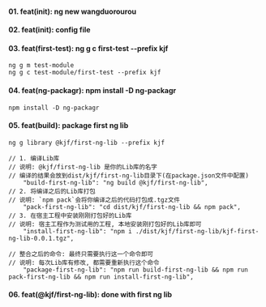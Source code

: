 #### 01. feat(init): ng new wangduorourou

#### 02. feat(init): config file

#### 03. feat(first-test): ng g c first-test --prefix kjf
    ng g m test-module
    ng g c test-module/first-test --prefix kjf

#### 04. feat(ng-packagr): npm install -D ng-packagr
    npm install -D ng-packagr

#### 05. feat(build): package first ng lib
    ng g library @kjf/first-ng-lib --prefix kjf

    // 1. 编译Lib库
    // 说明: @kjf/first-ng-lib 是你的Lib库的名字
    // 编译的结果会放到dist/kjf/first-ng-lib目录下(在package.json文件中配置)
        "build-first-ng-lib": "ng build @kjf/first-ng-lib",
    // 2. 将编译之后的Lib库打包
    // 说明: `npm pack`会将你编译之后的代码打包成.tgz文件
        "pack-first-ng-lib": "cd dist/kjf/first-ng-lib && npm pack",
    // 3. 在宿主工程中安装刚刚打包好的Lib库
    // 说明: 宿主工程作为测试用的工程, 本地安装刚打包好的Lib库即可
        "install-first-ng-lib": "npm i ./dist/kjf/first-ng-lib/kjf-first-ng-lib-0.0.1.tgz",
    
    // 整合之后的命令: 最终只需要执行这一个命令即可
    // 说明: 每次Lib库有修改, 都需要重新执行这个命令
        "package-first-ng-lib": "npm run build-first-ng-lib && npm run pack-first-ng-lib && npm run install-first-ng-lib",

#### 06. feat(@kjf/first-ng-lib): done with first ng lib
